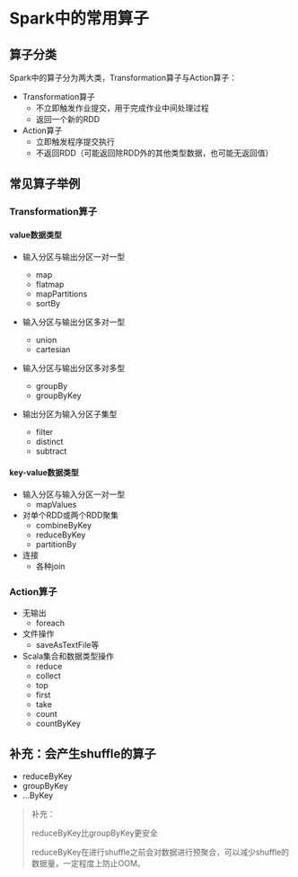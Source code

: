 # Spark中的常用算子

## 算子分类

Spark中的算子分为两大类，Transformation算子与Action算子：

- Transformation算子
  - 不立即触发作业提交，用于完成作业中间处理过程
  - 返回一个新的RDD
- Action算子
  - 立即触发程序提交执行
  - 不返回RDD（可能返回除RDD外的其他类型数据，也可能无返回值）



## 常见算子举例

### Transformation算子

#### value数据类型

- 输入分区与输出分区一对一型
  - map
  - flatmap
  - mapPartitions
  - sortBy

- 输入分区与输出分区多对一型

  - union
  - cartesian

- 输入分区与输出分区多对多型

  - groupBy
  - groupByKey

- 输出分区为输入分区子集型

  - filter
  - distinct
  - subtract

#### key-value数据类型

- 输入分区与输入分区一对一型
  - mapValues
- 对单个RDD或两个RDD聚集
  - combineByKey
  - reduceByKey
  - partitionBy
- 连接
  - 各种join

### Action算子

- 无输出
  - foreach
- 文件操作
  - saveAsTextFile等
- Scala集合和数据类型操作
  - reduce
  - collect
  - top
  - first
  - take
  - count
  - countByKey



## 补充：会产生shuffle的算子

- reduceByKey
- groupByKey
- ...ByKey

> 补充：
>
> reduceByKey比groupByKey更安全
>
> reduceByKey在进行shuffle之前会对数据进行预聚合，可以减少shuffle的数据量，一定程度上防止OOM。